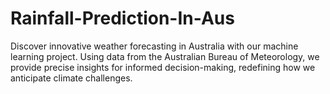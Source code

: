 # Rainfall-Prediction-In-Aus
Discover innovative weather forecasting in Australia with our machine learning project. Using data from the Australian Bureau of Meteorology, we provide precise insights for informed decision-making, redefining how we anticipate climate challenges.
